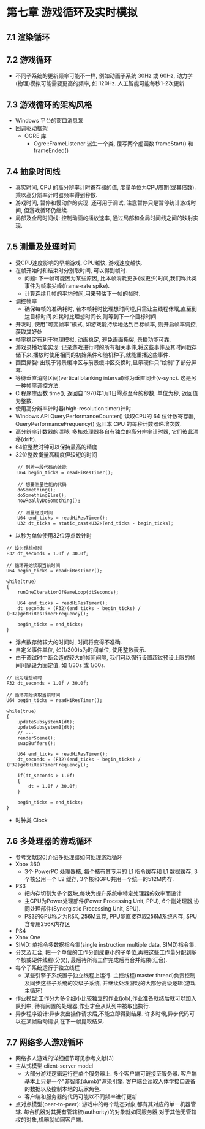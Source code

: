 # 第七章 游戏循环及实时模拟
## 7.1 渲染循环
## 7.2 游戏循环
* 不同子系统的更新频率可能不一样, 例如动画子系统 30Hz 或 60Hz, 动力学(物理)模拟可能需要更高的频率, 如 120Hz. 人工智能可能每秒1-2次更新.

## 7.3 游戏循环的架构风格
* Windows 平台的窗口消息泵
* 回调驱动框架
	- OGRE 库
		- Ogre::FrameListener 派生一个类, 覆写两个虚函数 frameStart() 和 frameEnded()

## 7.4 抽象时间线
* 真实时间, CPU 的高分辨率计时寄存器的值, 度量单位为CPU周期(或其倍数). 乘以高分辨率计时器频率得到秒数.
* 游戏时间, 暂停和慢动作的实现. 还可用于调试, 注意暂停只是暂停统计游戏时间, 但游戏循环仍继续.
* 局部及全局时间线: 控制动画的播放速率, 通过局部和全局时间线之间的映射实现.

## 7.5 测量及处理时间
* 受CPU速度影响的早期游戏, CPU越快, 游戏速度越快.
* 在帧开始时和结束时分别取时间, 可以得到帧时.
	- 问题: 下一帧可能因为某些原因, 比本帧消耗更多(或更少)时间,我们称此类事件为帧率尖峰(frame-rate spike).
	- 计算连续几帧的平均时间,用来预估下一帧的帧时.
* 调控帧率
	- 确保每帧的准确耗时, 若本帧耗时比理想时间短,只需让主线程休眠,直至到达目标时间.如耗时比理想时间长,则等到下一个目标时间. 
* 开发时, 使用"可变帧率"模式, 如游戏能持续地达到目标帧率, 则开启帧率调控, 获取其好处
* 帧率稳定有利于物理模拟, 动画稳定, 避免画面撕裂, 录播功能可靠.
* 游戏录播功能实现: 记录游戏进行时的所有相关事件,将这些事件及其时间戳存储下来,播放时使用相同的初始条件和随机种子,就能重播这些事件.
* 画面撕裂: 出现于背景缓冲区与前景缓冲区交换时,显示硬件只"绘制"了部分屏幕.
* 等待垂直消隐区间(vertical blanking interval)称为垂直同步(v-sync). 这是另一种帧率调控方法.
* C 程序库函数 time(), 返回自 1970年1月1日零点至今的秒数, 单位为秒, 返回值为整数.
* 使用高分辨率计时器(high-resolution timer)计时.
* Windows API QueryPerformanceCounter() 读取CPU的 64 位计数寄存器, QueryPerformanceFrequency() 返回本 CPU 的每秒计数器递增次数.
* 高分辨率计数器的漂移: 多核处理器各自有独立的高分辨率计时器, 它们彼此漂移(drift).
* 64位整数时钟可以保持最高的精度
* 32位整数衡量高精度但较短的时间
```
	// 剖析一段代码的效能
	U64 begin_ticks = readHiResTimer();
	
	// 想要测量性能的代码
	doSomething();
	doSomethingElse();
	nowReallyDoSomething();
	
	// 测量经过时间
	U64 end_ticks = readHiResTimer();
	U32 dt_ticks = static_cast<U32>(end_ticks - begin_ticks);
```
* 以秒为单位使用32位浮点数计时
```
// 设为理想帧时
F32 dt_seconds = 1.0f / 30.0f;

// 循环开始读取当前时间
U64 begin_ticks = readHiResTimer();

while(true)
{
	runOneIterationOfGameLoop(dtSeconds);
		
	U64 end_ticks = readHiResTimer();
	dt_seconds = (F32)(end_ticks - begin_ticks) / (F32)getHiResTimerFrequency();
		
	begin_ticks = end_ticks;
}
```
* 浮点数存储较大的时间时, 时间将变得不准确.
* 自定义事件单位, 如(1/300)s为时间单位, 使用整数表示.
* 由于调试时中断会造成较大的帧间间隔, 我们可以强行设置超过预设上限的帧间间隔设为固定值, 如 1/30s 或 1/60s.
```
// 设为理想帧时
F32 dt_seconds = 1.0f / 30.0f;

// 循环开始读取当前时间
U64 begin_ticks = readHiResTimer();

while(true)
{
	updateSubsystemA(dt);
	updateSubsystemB(dt);
	// ...
	renderScene();
	swapBuffers();
		
	U64 end_ticks = readHiResTimer();
	dt_seconds = (F32)(end_ticks - begin_ticks) / (F32)getHiResTimerFrequency();
	
	if(dt_seconds > 1.0f)
	{
		dt = 1.0f / 30.0f;
	}
		
	begin_ticks = end_ticks;
}
```
* 时钟类 Clock

## 7.6 多处理器的游戏循环
* 参考文献[20]介绍多处理器如何处理游戏循环
* Xbox 360
	- 3个 PowerPC 处理器核, 每个核有其专用的 L1 指令缓存和 L1 数据缓存, 3 个核公用一个 L2 缓存, 3个核和GPU共用一个统一的512M内存.
* PS3
	- 把内存切割为多个区块,每块为提升系统中特定处理器的效率而设计
	- 主CPU为Power处理部件(Power Processing Unit, PPU), 6个副处理器,协同处理部件(Synergistic Processing Unit, SPU).
	- PS3的GPU称之为RSX, 256M显存, PPU能直接存取256M系统内存, SPU含专用256K内存区
* PS4
* Xbox One
* SIMD: 单指令多数据指令集(single instruction multiple data, SIMD)指令集.
* 分叉及汇合, 把一个单位的工作分割成更小的子单位,再把这些工作量分配到多个核或硬件线程(分叉), 最后待所有工作完成后再合并结果(汇合).
* 每个子系统运行于独立线程
	- 某些引擎子系统置于独立线程上运行. 主控线程(master thread)负责控制及同步这些子系统的次级子系统, 并继续处理游戏的大部分高级逻辑(游戏主循环)
* 作业模型:工作分为多个细小比较独立的作业(job),作业准备就绪后就可以加入队列中, 待有闲置的处理器,作业才会从队列中被取出执行.
* 异步程序设计:异步发出操作请求后,不能立即得到结果. 许多时候,异步代码可以在某帧启动请求,在下一帧提取结果.

## 7.7 网络多人游戏循环
* 网络多人游戏的详细细节可见参考文献[3]
* 主从式模型 client-server model
	- 大部分游戏逻辑运行在单个服务器上. 多个客户端可链接至服务器. 客户端基本上只是一个"非智能(dumb)"渲染引擎. 客户端会读取人体学接口设备的数据以及控制本地的玩家角色.
	- 客户端和服务器的代码可能以不同频率进行更新
* 点对点模型(peer-to-peer): 游戏中的每个动态对象,都有其对应的单一机器管辖. 每台机器对其拥有管辖权(authority)的对象就如同服务器,对于其他无管辖权的对象,机器就如同客户端.

